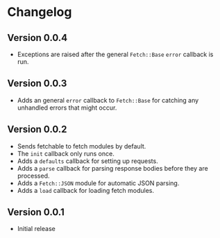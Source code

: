 # Changelog

## Version 0.0.4

* Exceptions are raised after the general `Fetch::Base` `error` callback is
  run.

## Version 0.0.3

* Adds an general `error` callback to `Fetch::Base` for catching any unhandled
  errors that might occur.

## Version 0.0.2

* Sends fetchable to fetch modules by default.
* The `init` callback only runs once.
* Adds a `defaults` callback for setting up requests.
* Adds a `parse` callback for parsing response bodies before they are processed.
* Adds a `Fetch::JSON` module for automatic JSON parsing.
* Adds a `load` callback for loading fetch modules.

## Version 0.0.1

* Initial release